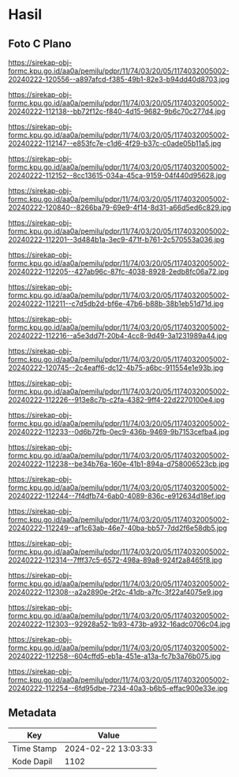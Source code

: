 # Hasil

## Foto C Plano

https://sirekap-obj-formc.kpu.go.id/aa0a/pemilu/pdpr/11/74/03/20/05/1174032005002-20240222-120556--a897afcd-f385-49b1-82e3-b94dd40d8703.jpg

https://sirekap-obj-formc.kpu.go.id/aa0a/pemilu/pdpr/11/74/03/20/05/1174032005002-20240222-112138--bb72f12c-f840-4d15-9682-9b6c70c277d4.jpg

https://sirekap-obj-formc.kpu.go.id/aa0a/pemilu/pdpr/11/74/03/20/05/1174032005002-20240222-112147--e853fc7e-c1d6-4f29-b37c-c0ade05b11a5.jpg

https://sirekap-obj-formc.kpu.go.id/aa0a/pemilu/pdpr/11/74/03/20/05/1174032005002-20240222-112152--8cc13615-034a-45ca-9159-04f440d95628.jpg

https://sirekap-obj-formc.kpu.go.id/aa0a/pemilu/pdpr/11/74/03/20/05/1174032005002-20240222-120840--8266ba79-69e9-4f14-8d31-a66d5ed6c829.jpg

https://sirekap-obj-formc.kpu.go.id/aa0a/pemilu/pdpr/11/74/03/20/05/1174032005002-20240222-112201--3d484b1a-3ec9-471f-b761-2c570553a036.jpg

https://sirekap-obj-formc.kpu.go.id/aa0a/pemilu/pdpr/11/74/03/20/05/1174032005002-20240222-112205--427ab96c-87fc-4038-8928-2edb8fc06a72.jpg

https://sirekap-obj-formc.kpu.go.id/aa0a/pemilu/pdpr/11/74/03/20/05/1174032005002-20240222-112211--c7d5db2d-bf6e-47b6-b88b-38b1eb51d71d.jpg

https://sirekap-obj-formc.kpu.go.id/aa0a/pemilu/pdpr/11/74/03/20/05/1174032005002-20240222-112216--a5e3dd7f-20b4-4cc8-9d49-3a1231989a44.jpg

https://sirekap-obj-formc.kpu.go.id/aa0a/pemilu/pdpr/11/74/03/20/05/1174032005002-20240222-120745--2c4eaff6-dc12-4b75-a6bc-911554e1e93b.jpg

https://sirekap-obj-formc.kpu.go.id/aa0a/pemilu/pdpr/11/74/03/20/05/1174032005002-20240222-112226--913e8c7b-c2fa-4382-9ff4-22d2270100e4.jpg

https://sirekap-obj-formc.kpu.go.id/aa0a/pemilu/pdpr/11/74/03/20/05/1174032005002-20240222-112233--0d6b72fb-0ec9-436b-9469-9b7153cefba4.jpg

https://sirekap-obj-formc.kpu.go.id/aa0a/pemilu/pdpr/11/74/03/20/05/1174032005002-20240222-112238--be34b76a-160e-41b1-894a-d758006523cb.jpg

https://sirekap-obj-formc.kpu.go.id/aa0a/pemilu/pdpr/11/74/03/20/05/1174032005002-20240222-112244--7f4dfb74-6ab0-4089-836c-e912634d18ef.jpg

https://sirekap-obj-formc.kpu.go.id/aa0a/pemilu/pdpr/11/74/03/20/05/1174032005002-20240222-112249--af1c63ab-46e7-40ba-bb57-7dd2f6e58db5.jpg

https://sirekap-obj-formc.kpu.go.id/aa0a/pemilu/pdpr/11/74/03/20/05/1174032005002-20240222-112314--7fff37c5-6572-498a-89a8-924f2a8465f8.jpg

https://sirekap-obj-formc.kpu.go.id/aa0a/pemilu/pdpr/11/74/03/20/05/1174032005002-20240222-112308--a2a2890e-2f2c-41db-a7fc-3f22af4075e9.jpg

https://sirekap-obj-formc.kpu.go.id/aa0a/pemilu/pdpr/11/74/03/20/05/1174032005002-20240222-112303--92928a52-1b93-473b-a932-16adc0706c04.jpg

https://sirekap-obj-formc.kpu.go.id/aa0a/pemilu/pdpr/11/74/03/20/05/1174032005002-20240222-112258--604cffd5-eb1a-451e-a13a-fc7b3a76b075.jpg

https://sirekap-obj-formc.kpu.go.id/aa0a/pemilu/pdpr/11/74/03/20/05/1174032005002-20240222-112254--6fd95dbe-7234-40a3-b6b5-effac900e33e.jpg


## Metadata

| Key        | Value               |
| ---------- | ------------------- |
| Time Stamp | 2024-02-22 13:03:33 |
| Kode Dapil | 1102                |



